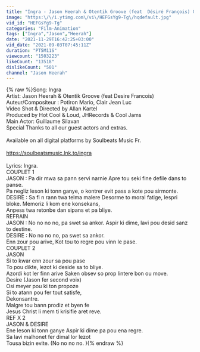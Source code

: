 ```yaml
---
title: "Ingra - Jason Heerah & Otentik Groove (feat  Désiré François) Official Video"
image: "https:\/\/i.ytimg.com\/vi\/HEFGsYg9-Tg\/hqdefault.jpg"
vid_id: "HEFGsYg9-Tg"
categories: "Film-Animation"
tags: ["Ingra","Jason","Heerah"]
date: "2021-11-29T16:42:25+03:00"
vid_date: "2021-09-03T07:45:11Z"
duration: "PT5M11S"
viewcount: "1503223"
likeCount: "13518"
dislikeCount: "501"
channel: "Jason Heerah"
---
```

{% raw %}Song: Ingra <br />Artist: Jason Heerah &amp; Otentik Groove (feat Desire Francois) <br />Auteur/Compositeur : Potiron Mario, Clair Jean Luc<br />Video Shot &amp; Directed by Allan Kartel<br />Produced by Hot Cool &amp; Loud, JHRecords &amp; Cool Jams<br />Main Actor: Guillaume Silavan<br />Special Thanks to all our guest actors and extras. <br /><br />Available on all digital platforms by Soulbeats Music Fr.<br /><br /><a rel="nofollow" target="blank" href="https://soulbeatsmusic.lnk.to/ingra">https://soulbeatsmusic.lnk.to/ingra</a> <br /><br />Lyrics: Ingra.<br />COUPLET 1<br />JASON : Pa dir mwa sa pann servi narnie Apre tou seki fine defile dans to panse.<br />Pa negliz leson ki tonn ganye, o kontrer evit pass a kote pou sirmonte.<br />DESIRE : Sa fi n rann twa telma malere Desorme to moral fatige, lespri bloke. Memoriz li kom ene konsekans,<br />Anpess twa retonbe dan sipans et pa bliye.<br />REFRAIN<br />JASON : No no no no, pa swet sa ankor. Aspir ki dime, lavi pou desid sanz to destine.<br />DESIRE : No no no no, pa swet sa ankor.<br />Enn zour pou arive, Kot tou to regre pou vinn le pase.<br />COUPLET 2<br />JASON<br />Si to kwar enn zour sa pou pase<br />To pou dikte, lezot ki deside sa to bliye.<br />Azordi kot ler finn arive Saken obsev so prop lintere bon ou move.<br />Desire (Jason fer second voix)<br />Osi meyer pou ki ton propoze<br />Si to atann pou fer tout satisfe,<br />Dekonsantre.<br />Malgre tou bann prodiz et byen fe<br />Jesus Christ li mem ti krisifie aret reve.<br />REF X 2<br />JASON &amp; DESIRE<br />Ene leson ki tonn ganye Aspir ki dime pa pou ena regre.<br />Sa lavi malhonet fer dimal lor lezot<br />Tousa bizin evite. (No no no no. ){% endraw %}
